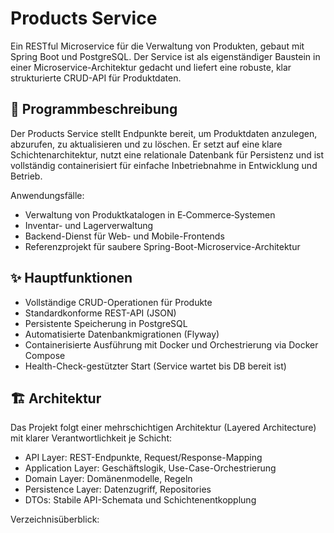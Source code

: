 # Products Service

Ein RESTful Microservice für die Verwaltung von Produkten, gebaut mit Spring Boot und PostgreSQL. Der Service ist als eigenständiger Baustein in einer Microservice-Architektur gedacht und liefert eine robuste, klar strukturierte CRUD-API für Produktdaten.

## 📖 Programmbeschreibung

Der Products Service stellt Endpunkte bereit, um Produktdaten anzulegen, abzurufen, zu aktualisieren und zu löschen. Er setzt auf eine klare Schichtenarchitektur, nutzt eine relationale Datenbank für Persistenz und ist vollständig containerisiert für einfache Inbetriebnahme in Entwicklung und Betrieb.

Anwendungsfälle:
- Verwaltung von Produktkatalogen in E‑Commerce‑Systemen
- Inventar- und Lagerverwaltung
- Backend-Dienst für Web- und Mobile-Frontends
- Referenzprojekt für saubere Spring-Boot-Microservice-Architektur

## ✨ Hauptfunktionen

- Vollständige CRUD-Operationen für Produkte
- Standardkonforme REST-API (JSON)
- Persistente Speicherung in PostgreSQL
- Automatisierte Datenbankmigrationen (Flyway)
- Containerisierte Ausführung mit Docker und Orchestrierung via Docker Compose
- Health-Check-gestützter Start (Service wartet bis DB bereit ist)

## 🏗️ Architektur

Das Projekt folgt einer mehrschichtigen Architektur (Layered Architecture) mit klarer Verantwortlichkeit je Schicht:
- API Layer: REST-Endpunkte, Request/Response-Mapping
- Application Layer: Geschäftslogik, Use-Case-Orchestrierung
- Domain Layer: Domänenmodelle, Regeln
- Persistence Layer: Datenzugriff, Repositories
- DTOs: Stabile API-Schemata und Schichtenentkopplung

Verzeichnisüberblick: